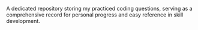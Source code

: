 A dedicated repository storing my practiced coding questions, serving as a comprehensive record for personal progress and easy reference in skill development.
